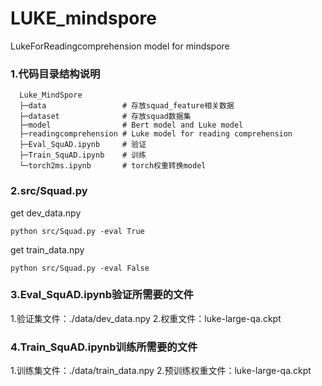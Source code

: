 # LUKE_mindspore
 LukeForReadingcomprehension model for mindspore

### 1.代码目录结构说明
```text
  Luke_MindSpore
  ├─data                 # 存放squad_feature相关数据
  ├─dataset              # 存放squad数据集
  ├─model                # Bert model and Luke model
  ├─readingcomprehension # Luke model for reading comprehension
  ├─Eval_SquAD.ipynb     # 验证
  ├─Train_SquAD.ipynb    # 训练
  └─torch2ms.ipynb       # torch权重转换model
```
### 2.src/Squad.py
get dev_data.npy
```
python src/Squad.py -eval True
```
get train_data.npy
```
python src/Squad.py -eval False
```
### 3.Eval_SquAD.ipynb验证所需要的文件
1.验证集文件：./data/dev_data.npy
2.权重文件：luke-large-qa.ckpt

### 4.Train_SquAD.ipynb训练所需要的文件
1.训练集文件：./data/train_data.npy
2.预训练权重文件：luke-large-qa.ckpt